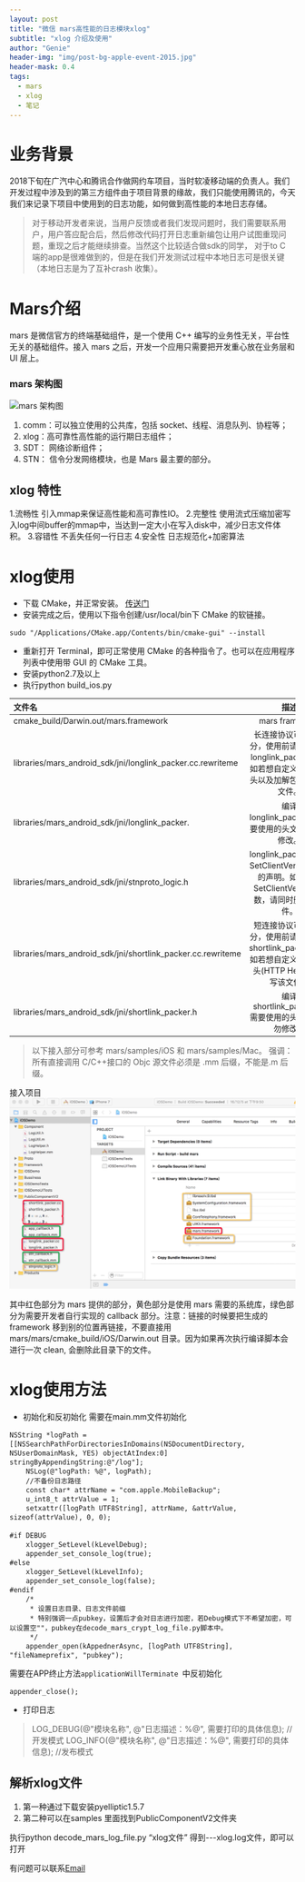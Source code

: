 ```yaml
---
layout: post
title: "微信 mars高性能的日志模块xlog"
subtitle: "xlog 介绍及使用"
author: "Genie"
header-img: "img/post-bg-apple-event-2015.jpg"
header-mask: 0.4
tags:
  - mars
  - xlog
  - 笔记
---
```


# 业务背景
2018下旬在广汽中心和腾讯合作做网约车项目，当时软凌移动端的负责人。我们开发过程中涉及到的第三方组件由于项目背景的缘故，我们只能使用腾讯的，今天我们来记录下项目中使用到的日志功能，如何做到高性能的本地日志存储。
> 对于移动开发者来说，当用户反馈或者我们发现问题时，我们需要联系用户，用户答应配合后，然后修改代码打开日志重新编包让用户试图重现问题，重现之后才能继续排查。当然这个比较适合做sdk的同学，
对于to C 端的app是很难做到的，但是在我们开发测试过程中本地日志可是很关键（本地日志是为了互补crash 收集）。

# Mars介绍
mars 是微信官方的终端基础组件，是一个使用 C++ 编写的业务性无关，平台性无关的基础组件。接入 mars 之后，开发一个应用只需要把开发重心放在业务层和 UI 层上。
### mars 架构图
![mars 架构图](https://raw.githubusercontent.com/WeMobileDev/article/master/assets/mars/mars.png)

1. comm：可以独立使用的公共库，包括 socket、线程、消息队列、协程等；
2. xlog：高可靠性高性能的运行期日志组件；
3. SDT： 网络诊断组件；
4. STN： 信令分发网络模块，也是 Mars 最主要的部分。

##  xlog 特性
1.流畅性 引入mmap来保证高性能和高可靠性IO。
2.完整性 使用流式压缩加密写入log中间buffer的mmap中，当达到一定大小在写入disk中，减少日志文件体积。
3.容错性 不丢失任何一行日志
4.安全性 日志规范化+加密算法


# xlog使用
* 下载 CMake，并正常安装。 [传送门](https://cmake.org/download/)
* 安装完成之后，使用以下指令创建/usr/local/bin下 CMake 的软链接。

```
sudo "/Applications/CMake.app/Contents/bin/cmake-gui" --install
```

* 重新打开 Terminal，即可正常使用 CMake 的各种指令了。也可以在应用程序列表中使用带 GUI 的 CMake 工具。
* 安装python2.7及以上
* 执行python build_ios.py 

| 文件名	  | 描述  |
|:------------- |:---------------:|
| cmake_build/Darwin.out/mars.framework	| mars framework
| libraries/mars_android_sdk/jni/longlink_packer.cc.rewriteme | 长连接协议可扩展部分，使用前请先改名为 longlink_packer.cc，如若想自定义长连接包头以及加解包，重写该文件。
| libraries/mars_android_sdk/jni/longlink_packer.| 编译 longlink_packer.cc 需要使用的头文件，请勿修改。
     libraries/mars_android_sdk/jni/stnproto_logic.h	   |  longlink_packer.cc 中 SetClientVersion 函数的声明。如若删除 SetClientVersion 函数，请同时删除该文件。
libraries/mars_android_sdk/jni/shortlink_packer.cc.rewriteme	| 短连接协议可扩展部分，使用前请先改名为 shortlink_packer.cc，如若想自定义短连接包头(HTTP Head)，重写该文件。
libraries/mars_android_sdk/jni/shortlink_packer.h	 | 编译 shortlink_packer.cc 需要使用的头文件，请勿修改。

> 以下接入部分可参考 mars/samples/iOS 和 mars/samples/Mac。 强调：所有直接调用 C/C++接口的 Objc 源文件必须是 .mm 后缀，不能是.m 后缀。

接入项目
![img](/img/xlog/apple_linker.png)

其中红色部分为 mars 提供的部分，黄色部分是使用 mars 需要的系统库，绿色部分为需要开发者自行实现的 callback 部分。注意：链接的时候要把生成的 framework 移到别的位置再链接，不要直接用mars/mars/cmake_build/iOS/Darwin.out 目录。因为如果再次执行编译脚本会进行一次 clean, 会删除此目录下的文件。
# xlog使用方法
* 初始化和反初始化
需要在main.mm文件初始化

```
NSString *logPath = [[NSSearchPathForDirectoriesInDomains(NSDocumentDirectory, NSUserDomainMask, YES) objectAtIndex:0] stringByAppendingString:@"/log"];    
    NSLog(@"logPath: %@", logPath);
    //不备份日志路径
    const char* attrName = "com.apple.MobileBackup";
    u_int8_t attrValue = 1;
    setxattr([logPath UTF8String], attrName, &attrValue, sizeof(attrValue), 0, 0);

#if DEBUG
    xlogger_SetLevel(kLevelDebug);
    appender_set_console_log(true);
#else
    xlogger_SetLevel(kLevelInfo);
    appender_set_console_log(false);
#endif
    /*
     * 设置日志目录、日志文件前缀
     * 特别强调一点pubkey，设置后才会对日志进行加密，若Debug模式下不希望加密，可以设置空""，pubkey在decode_mars_crypt_log_file.py脚本中。
     */
    appender_open(kAppednerAsync, [logPath UTF8String], "fileNameprefix", "pubkey"); 
```

需要在APP终止方法`applicationWillTerminate `中反初始化

```
appender_close();
```

* 打印日志

> LOG_DEBUG(@"模块名称", @"日志描述：%@", 需要打印的具体信息); //开发模式
> LOG_INFO(@"模块名称", @"日志描述：%@", 需要打印的具体信息); //发布模式

## 解析xlog文件
1. 第一种通过下载安装pyelliptic1.5.7 
2. 第二种可以在samples 里面找到PublicComponentV2文件夹

执行python decode_mars_log_file.py “xlog文件” 得到---xlog.log文件，即可以打开

有问题可以联系[Email](mailto:ep_chengsun@aliyum.com)
